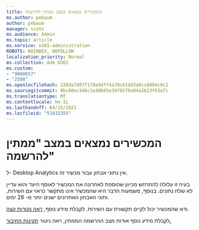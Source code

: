 ```yaml
---
title: המכשירים נמצאים במצב ממתין להרשמה
ms.author: pebaum
author: pebaum
manager: scotv
ms.audience: Admin
ms.topic: article
ms.service: o365-administration
ROBOTS: NOINDEX, NOFOLLOW
localization_priority: Normal
ms.collection: Adm_O365
ms.custom:
- "9000657"
- "2508"
ms.openlocfilehash: 220da7807f178a9dff4a78c61dd3e0cc8004c9c2
ms.sourcegitcommit: 8bc60ec34bc1e40685e3976576e04a2623f63a7c
ms.translationtype: MT
ms.contentlocale: he-IL
ms.lasthandoff: 04/15/2021
ms.locfileid: "51815355"
---
```

# <a name="devices-are-in-awaiting-enrollment-state"></a>המכשירים נמצאים במצב "ממתין להרשמה"

ל- Desktop Analytics אין נתוני אבחון עבור מכשיר זה. 

בעיה זו עלולה להתרחש מכיוון שהוספת לאחרונה את המכשיר לאוסף היעד והוא עדיין לא שלח נתונים. בנוסף, משמעות הדבר היא שהמכשיר אינו מתקשר כראוי עם השירות, ותוני האבחון האחרונים ישנים יותר מ- 28 ימים.

ודא שהמכשיר יכול לקיים תקשורת עם השירות. לקבלת מידע נוסף, [ראה נקודות קצה](https://docs.microsoft.com/configmgr/desktop-analytics/enable-data-sharing#endpoints).

לקבלת מידע נוסף אודות מצב ההרשמה הממתין, ראה ניטור [תקינות החיבור.](https://docs.microsoft.com/configmgr/desktop-analytics/monitor-connection-health#awaiting-enrollment)